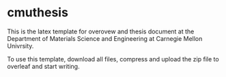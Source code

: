 # cmuthesis
This is the latex template for overovew and thesis document at the Department of Materials Science and Engineering at Carnegie Mellon Univrsity. 

To use this template, download all files, compress and upload the zip file to overleaf and start writing.

